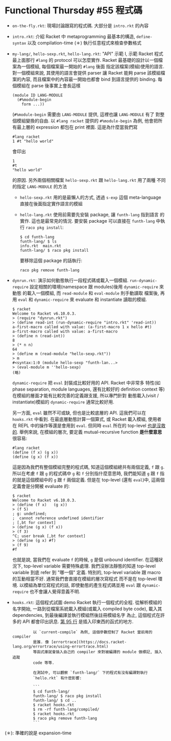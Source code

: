 Functional Thursday #55 程式碼
=====

- `on-the-fly.rkt`: 現場討論跟寫的程式碼. 大部分是 `intro.rkt` 的內容

- `intro.rkt`: 介紹 Racket 中 metaprogramming 最基本的構造, `define-syntax`
               以及 compilation-time (＊) 執行任意程式來檢查參數格式

- `my-lang/`, `hello-sexp.rkt`, `hello-lang.rkt`:
    "API" 示範 I, 示範 Racket 程式最上面那行 `#lang` 的 protocol 可以怎麼實作.
    Racket 最基礎的設計以一個檔案為一個模組, 每個檔案最一開始的 `#lang` 後面
    指定該檔案(模組)使用的語言. 對一個模組來說, 其使用的語言會提供 parser 讓
    Racket 能夠 parse 該模組檔案的內容, 而且檔案中的內容最一開始也都會 bind
    到語言提供的 binding. 每個模組在 parse 後事實上會長這樣

    ```racket
    (module ID LANG-MODULE
      (#%module-begin
        form ...))
    ```

    (`#%module-begin` 需要由 `LANG-MODULE` 提供, 這裡也讓 `LANG-MODULE` 有了
    對整個模組變換的自由. 以 `#lang racket` 提供的 `#%module-begin` 為例,
    他會把所有最上層的 expression 都包在 print 裡面. 這是為什麼當我們寫

    ```racket
    #lang racket
    1 #t "hello world"
    ```

    會印出

    ```racket
    1
    #t
    "hello world"
    ```

    的原因. 另外兩個相關檔案 `hello-sexp.rkt` 跟 `hello-lang.rkt` 用了兩種
    不同的指定 `LANG-MODULE` 的方法

    - `hello-sexp.rkt` 用的是最懶人的方式, 透過 `s-exp` 這個 meta-language
         直接在後面指定實作語言的模組

    - `hello-lang.rkt` 使用前需要先安裝 package, 讓 `funth-lang` 指到語言
         的實作. 這也是最常見的情況. 要安裝 package 可以直接在 `funth-lang`
         中執行 `raco pkg install`:

         ```
         $ cd funth-lang
         funth-lang/ $ ls
         info.rkt  main.rkt
         funth-lang/ $ raco pkg install
         ```

         要移除這個 package 的話執行:

         ```
         raco pkg remove funth-lang
         ```

- `dynrun.rkt`: 演示如何動態執行一段程式碼或載入一個模組. `run-dynamic-require`
                設定相關的環境(namespace 跟 modules)後用 `dynamic-require` 來動態
                的載入一個模組, 而 `read-module` 和 `eval-module` 則手動讀取
                檔案後, 再用 `eval` 和 `dynamic-require` 來 evaluate 和 instantiate
                讀取的模組.

    ```racket
    $ racket
    Welcome to Racket v6.10.0.3.
    > (require "dynrun.rkt")
    > (define read-int (run-dynamic-require "intro.rkt" 'read-int))
    a-first-macro called with value: (a-first-macro 1 x hello #t)
    a-first-macro called with value: a-first-macro
    > (define n (read-int))
    8
    > (* n n)
    64
    > (define m (read-module "hello-sexp.rkt"))
    > m
    #<syntax:1:0 (module hello-sexp "funth-lan...>
    > (eval-module m ''hello-sexp)
    (略)
    ```

    `dynamic-require` 把 `eval` 封裝成比較好用的 API. Racket 中非常多
    特性(如 phase separation, module languages, 還有比較好的 definition
    context 等)在模組的層面才能有比較完善的定義跟支援, 所以專門針對
    動態載入(visit / instantiate)模組的 `dynamic-require` 通常比較好用.

    另一方面, `eval` 雖然不可或缺, 但也是比較底層的 API. 這我們可以在
    `hooks.rkt` 中看到. 在最底層動態計算一個算式, 或 Racket 載入模組,
    使用者在 REPL 中的操作等還是會用到 `eval`. 但同時 `eval` 所在的
    top-level [也是沒救的](https://gist.github.com/takikawa/3941612).
    舉例來說, 在模組的層次, 要定義 mutual-recursive function **是什麼意思**
    很容易:

    ```racket
    #lang racket
    (define (f x) (g x))
    (define (g x) (f x))
    ```

    這是因為我們有整個模組完整的程式碼, 知道這個模組總共有兩個定義, `f`
    跟 `g`. 所以在考慮 `f` 跟 `g` 的程式碼中 `g` 和 `f` 分別指什麼意思時,
    我們能知道 `g` 跟 `f` 指的就是這個模組中的 `g` 跟 `f` 兩個定義.
    但是在 top-level (還有 `eval`)中, 這兩個定義會是分開被 evaluate 的:

    ```racket
    $ racket
    Welcome to Racket v6.10.0.3.
    > (define (f x)   (g x))
    > (f 5)
    ; g: undefined;
    ;  cannot reference undefined identifier
    ; [,bt for context]
    > (define (g x) (f x))
    > (f 3)
    ^C; user break [,bt for context]
    > (define (g x) #f)
    > (f 9)
    #f
    ```

    也就是說, 當我們在 evaluate `f` 的時候, `g` 是個 unbound identifier.
    在這種狀況下, top-level variable 需要特殊處理. 我們沒辦法靜態的知道
    top-level variable 到底 refer 到 "哪一個" 定義. 特別的, top-level
    variable 跟 macro 的互動相當不好. 通常我們會直接在模組的層次寫程式
    而不是在 top-level 環境. 以模組為單位寫程式的話, 即使動態的產生程式碼並用
    `eval` 跟 `dynamic-require` 也不會讓人覺得意義不明.

- `hooks.rkt`: 這個程式試圖 demo Racket 執行一個程式的全程. 從解析模組的
               名字開始, 一路到從檔案系統載入模組(或載入 compiled byte code),
               載入其 dependencies, 到最後編譯並執行模組然後註冊模組名字
               為止, 這個程式在許多的 API 都會印出訊息.
               [第 95 行](https://github.com/shhyou/HaskellExercise/blob/master/funthrkt/hooks.rkt#L95)
               是插入印東西的函式的地方.

               以 `current-compile` 為例, 這個參數控制了 Racket 當前用的 compiler
               是誰. 像 [errortrace](https://docs.racket-lang.org/errortrace/using-errortrace.html)
               等函式庫就會插入自己的 compiler 來對被編譯的 module 做標記, 插入追蹤
               code 等等.

               在測試中, 可以觀察 `funth-lang/` 下的程式有沒有編譯對執行
               `hello.rkt` 有什麼影響:

               ```
               $ cd funth-lang/
               funth-lang/ $ raco pkg install
               funth-lang/ $ cd ..
               $ racket hooks.rkt
               $ rm -rf funth-lang/compiled/
               $ racket hooks.rkt
               $ raco pkg remove funth-lang
               ```

(＊): 準確的說是 expansion-time
